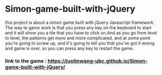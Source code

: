 # Simon-game-built-with-jQuery
this project is about a simon game built  with jQuery Javascript framework. The way te game work is that you press any key on the keyboard to start and it will show you  a tile that
you have to click on.And as you go from level to level, the patterns get more and more complicated, and at some point you're going to screw up, and it's going to tell you that you’ve got it wrong
and game is over, so you can press any key to restart the game.  

### link to the game : https://justinwang-ubc.github.io/Simon-game-built-with-jQuery/
